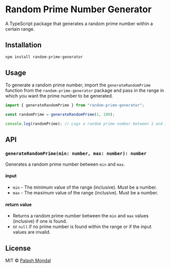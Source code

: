 # Random Prime Number Generator

A TypeScript package that generates a random prime number within a certain range.

## Installation

```bash
npm install random-prime-generator
```

## Usage

To generate a random prime number, import the `generateRandomPrime` function from the `random-prime-generator` package and pass in the range in which you want the prime number to be generated.

```typescript
import { generateRandomPrime } from "random-prime-generator";

const randomPrime = generateRandomPrime(1, 100);

console.log(randomPrime); // Logs a random prime number between 1 and 100 (inclusive)
```

## API

### `generateRandomPrime(min: number, max: number): number`

Generates a random prime number between `min` and `max`.

#### input

- `min` - The minimum value of the range (inclusive). Must be a number.
- `max` - The maximum value of the range (inclusive). Must be a number.

#### return value

- Returns a random prime number between the `min` and `max` values (inclusive) if one is found.
- or `null` if no prime number is found within the range or if the input values are invalid.

## License

MIT © [Palash Mondal](https://github.com/palashmon)
